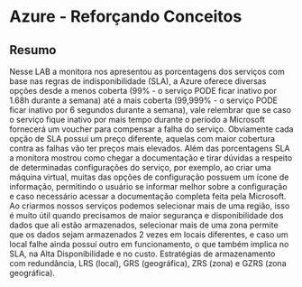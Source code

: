 # Azure - Reforçando Conceitos
## Resumo
Nesse LAB a monitora nos apresentou as porcentagens dos serviços com base nas regras de indisponibilidade (SLA), a Azure oferece diversas opções desde a menos coberta (99% - o serviço PODE ficar inativo por 1.68h durante a semana) até a mais coberta (99,999% - o serviço PODE ficar inativo por 6 segundos durante a semana), vale relembrar que se caso o serviço fique inativo por mais tempo durante o período a Microsoft fornecerá um voucher para compensar a falha do serviço. Obviamente cada opção de SLA possuí um preço diferente, aquelas com maior cobertura contra as falhas vão ter preços mais elevados.
Além das porcentagens SLA a monitora mostrou como chegar a documentação e tirar dúvidas a respeito de determinadas configurações do serviço, por exemplo, ao criar uma máquina virtual, muitas das opções de configuração possuem um ícone de informação, permitindo o usuário se informar melhor sobre a configuração e caso necessário acessar a documentação completa feita pela Microsoft.
Ao criarmos nossos serviços podemos selecionar mais de uma região, isso é muito útil quando precisamos de maior segurança e disponibilidade dos dados que ali estão armazenados, selecionar mais de uma zona permite que os dados sejam armazenados 2 vezes em locais diferentes, e caso um local falhe ainda possuí outro em funcionamento, o que também implica no SLA, na Alta Disponibilidade e no custo. Estratégias de armazenamento com redundância, LRS (local), GRS (geográfica), ZRS (zona) e GZRS (zona geográfica).
